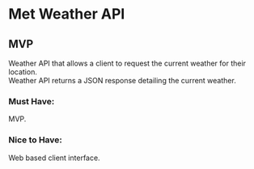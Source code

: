 # Met Weather API  

## MVP  
Weather API that allows a client to request the current weather for their location.  
Weather API returns a JSON response detailing the current weather.  

### Must Have:  
MVP.  

### Nice to Have:  
Web based client interface.  